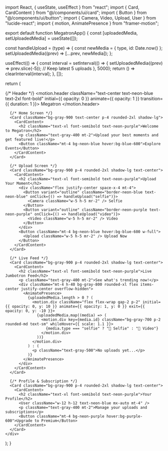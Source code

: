 import React, { useState, useEffect } from "react";
import { Card, CardContent } from "@/components/ui/card";
import { Button } from "@/components/ui/button";
import { Camera, Video, Upload, User } from "lucide-react";
import { motion, AnimatePresence } from "framer-motion";

export default function MegatronApp() {
  const [uploadedMedia, setUploadedMedia] = useState([]);

  const handleUpload = (type) => {
    const newMedia = { type, id: Date.now() };
    setUploadedMedia((prev) => [...prev, newMedia]);
  };

  useEffect(() => {
    const interval = setInterval(() => {
      setUploadedMedia((prev) => prev.slice(-5)); // Keep latest 5 uploads
    }, 5000);
    return () => clearInterval(interval);
  }, []);

  return (
    <div className="bg-black min-h-screen text-white p-4 space-y-6">
      {/* Header */}
      <motion.header className="text-center text-neon-blue text-2xl font-bold" initial={{ opacity: 0 }} animate={{ opacity: 1 }} transition={{ duration: 1 }}>
        Megatron
      </motion.header>
      
      {/* Home Screen */}
      <Card className="bg-gray-900 text-center p-4 rounded-2xl shadow-lg">
        <CardContent>
          <h2 className="text-xl font-semibold text-neon-purple">Welcome to Megatron</h2>
          <p className="text-gray-400 mt-2">Upload your best moments and get featured live!</p>
          <Button className="mt-4 bg-neon-blue hover:bg-blue-600">Explore Events</Button>
        </CardContent>
      </Card>

      {/* Upload Screen */}
      <Card className="bg-gray-900 p-4 rounded-2xl shadow-lg text-center">
        <CardContent>
          <h2 className="text-xl font-semibold text-neon-purple">Upload Your Moment</h2>
          <div className="flex justify-center space-x-4 mt-4">
            <Button variant="outline" className="border-neon-blue text-neon-blue" onClick={() => handleUpload("selfie")}>
              <Camera className="w-5 h-5 mr-2" /> Selfie
            </Button>
            <Button variant="outline" className="border-neon-purple text-neon-purple" onClick={() => handleUpload("video")}>
              <Video className="w-5 h-5 mr-2" /> Video
            </Button>
          </div>
          <Button className="mt-4 bg-neon-blue hover:bg-blue-600 w-full">
            <Upload className="w-5 h-5 mr-2" /> Upload Now
          </Button>
        </CardContent>
      </Card>

      {/* Live Feed */}
      <Card className="bg-gray-900 p-4 rounded-2xl shadow-lg text-center">
        <CardContent>
          <h2 className="text-xl font-semibold text-neon-purple">Live Jumbotron Feed</h2>
          <p className="text-gray-400 mt-2">See what's trending now!</p>
          <div className="mt-4 h-40 bg-gray-800 rounded-xl flex items-center justify-center overflow-hidden">
            <AnimatePresence>
              {uploadedMedia.length > 0 ? (
                <motion.div className="flex flex-wrap gap-2 p-2" initial={{ opacity: 0, y: 10 }} animate={{ opacity: 1, y: 0 }} exit={{ opacity: 0, y: -10 }}>
                  {uploadedMedia.map((media) => (
                    <motion.div key={media.id} className="bg-gray-700 p-2 rounded-md text-sm" whileHover={{ scale: 1.1 }}>
                      {media.type === "selfie" ? "📸 Selfie" : "🎥 Video"}
                    </motion.div>
                  ))}
                </motion.div>
              ) : (
                <p className="text-gray-500">No uploads yet...</p>
              )}
            </AnimatePresence>
          </div>
        </CardContent>
      </Card>

      {/* Profile & Subscription */}
      <Card className="bg-gray-900 p-4 rounded-2xl shadow-lg text-center">
        <CardContent>
          <h2 className="text-xl font-semibold text-neon-purple">Your Profile</h2>
          <User className="w-12 h-12 text-neon-blue mx-auto mt-4" />
          <p className="text-gray-400 mt-2">Manage your uploads and subscriptions</p>
          <Button className="mt-4 bg-neon-purple hover:bg-purple-600">Upgrade to Premium</Button>
        </CardContent>
      </Card>
    </div>
  );
}
